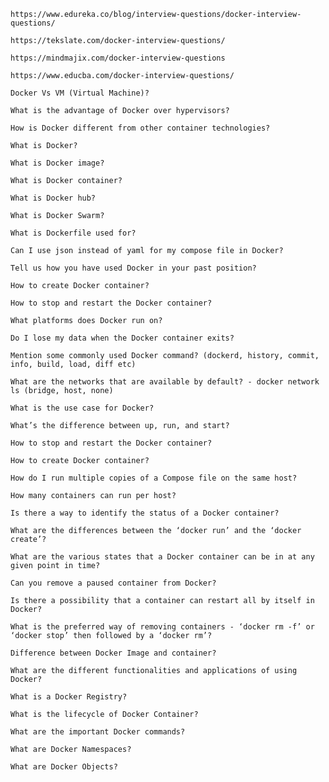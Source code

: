     https://www.edureka.co/blog/interview-questions/docker-interview-questions/

    https://tekslate.com/docker-interview-questions/

    https://mindmajix.com/docker-interview-questions

    https://www.educba.com/docker-interview-questions/

    Docker Vs VM (Virtual Machine)?

    What is the advantage of Docker over hypervisors?

    How is Docker different from other container technologies?

    What is Docker?

    What is Docker image?

    What is Docker container?

    What is Docker hub?

    What is Docker Swarm?

    What is Dockerfile used for?

    Can I use json instead of yaml for my compose file in Docker?

    Tell us how you have used Docker in your past position?

    How to create Docker container?

    How to stop and restart the Docker container?

    What platforms does Docker run on?

    Do I lose my data when the Docker container exits?

    Mention some commonly used Docker command? (dockerd, history, commit, info, build, load, diff etc)

    What are the networks that are available by default? - docker network ls (bridge, host, none)

    What is the use case for Docker?

    What’s the difference between up, run, and start?

    How to stop and restart the Docker container?

    How to create Docker container?

    How do I run multiple copies of a Compose file on the same host?

    How many containers can run per host?

    Is there a way to identify the status of a Docker container?

    What are the differences between the ‘docker run’ and the ‘docker create’?

    What are the various states that a Docker container can be in at any given point in time?

    Can you remove a paused container from Docker?

    Is there a possibility that a container can restart all by itself in Docker?

    What is the preferred way of removing containers - ‘docker rm -f’ or ‘docker stop’ then followed by a ‘docker rm’?

    Difference between Docker Image and container?

    What are the different functionalities and applications of using Docker?

    What is a Docker Registry?

    What is the lifecycle of Docker Container?

    What are the important Docker commands?

    What are Docker Namespaces?

    What are Docker Objects?
